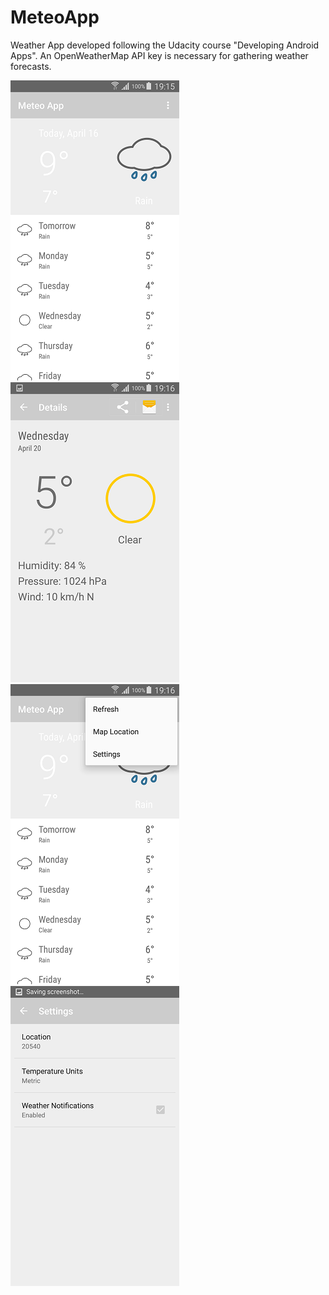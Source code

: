 # MeteoApp
Weather App developed following the Udacity course "Developing Android Apps".
An OpenWeatherMap API key is necessary for gathering weather forecasts.

![alt text](Screenshots/Screenshot_2016-04-16-19-15-42.png "Main")
![alt text](Screenshots/Screenshot_2016-04-16-19-16-09.png "Detail")
![alt text](Screenshots/Screenshot_2016-04-16-19-16-38.png "Menu")
![alt text](Screenshots/Screenshot_2016-04-16-19-16-42.png "Settings")
